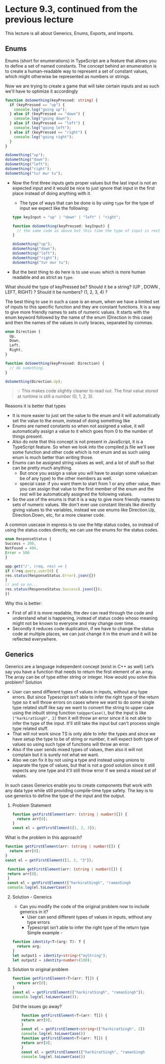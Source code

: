 # Lecture 9.3, continued from the previous lecture

This lecture is all about Generics, Enums, Exports, and Imports.

## Enums

Enums (short for enumerations) in TypeScript are a feature that allows you to define a set of named constants. The concept behind an enumeration is to create a human-readable way to represent a set of constant values, which might otherwise be represented as numbers or strings.

Now we are trying to create a game that will take certain inputs and as such we'll have to optimize it accordingly

```ts
function doSomething(keyPressed: string) {
  if (keyPressed == "up") {
    console.log("going up");
  } else if (keyPressed == "down") {
    console.log("going down");
  } else if (keyPressed == "left") {
    console.log("going left");
  } else if (keyPressed == "right") {
    console.log("going right");
  }
}

doSomething("up");
doSomething("down");
doSomething("left");
doSomething("right");
doSomething("tur mur tu");
```

- Now the first three inputs gets proper values but the last input is not an expected input and it would be nice to just ignore that input in the first place instead of doing anything with it.

  - The type of ways that can be done is by using `type` for the type of input we expect like the following:

  ```ts
  type keyInput = "up" | "down" | "left" | "right";

  function doSomething(keyPressed: keyInput) {
    // the same code as above but this time the type of input is restricted to the type of input we expect
  }

  doSomething("up");
  doSomething("down");
  doSomething("left");
  doSomething("right");
  doSomething("tur mur tu");
  ```

- But the best thing to do here is to use `enums` which is more human readable and as strict as `type`.

What should the type of keyPressed be? Should it be a string? (UP , DOWN , LEFT, RIGHT) ? Should it be numbers? (1, 2, 3, 4) ?

The best thing to use in such a case is an enum, when we have a limited set of inputs to this specific function and they are constant functions. It is a way to give more friendly names to sets of numeric values. It starts with the enum keyword followed by the name of the enum (Direction in this case) and then the names of the values in curly braces, separated by commas.

```ts
enum Direction {
  Up,
  Down,
  Left,
  Right,
}

function doSomething(keyPressed: Direction) {
  // do something.
}

doSomething(Direction.Up);
```

> 💡 This makes code slightly cleaner to read out. The final value stored at runtime is still a number (0, 1, 2, 3).

Reasons it is better that types

- It is more easier to just set the value to the enum and it will automatically set the value to the enum, instead of doing something like
- Enums are named constants so when not assigned a value, it will automatically assign a value to it which goes from 0 to the number of things present.
- Also do note that this concept is not present in JavaScript, it is a TypeScript feature. So when we look into the compiled js file we'll see some function and other code which is not enum and as such using enum is much better than writing those.
- Enums can be assigned string values as well, and a lot of stuff so that can be pretty much anything.
  - But once you assign a value you will have to assign some value(can be of any type) to the other members as well.
  - special case: if you want them to start from 1 or any other value, then you can assign that value to the first member of the enum and the rest will be automatically assigned the following values.
- So the use of the enums is that it is a way to give more friendly names to sets of numeric values. We don't ever use constant literals like directly giving values to the variables, instead we use enums like Direction.Up, Direction.Down, etc, for a more cleaner code.

A common usecase in express is to use the http status codes, so instead of using the status codes directly, we can use the enums for the status codes.

```ts
enum ResponseStatus {
Success = 200,
NotFound = 404,
Error = 500
}

app.get("/', (req, res) => {
if (!req.query.userId) {
res.status(ResponseStatus.Error).json({})
}
// and so on...
res.status(ResponseStatus.Success).json({});
})
```

Why this is better:

- First of all it is more readable, the dev can read through the code and understand what is happening, instead of status codes whoso meaning might not be known to everyone and may change over time.
- Secondly it reduces code duplication, if we have to change the status code at multiple places, we can just change it in the enum and it will be reflected everywhere.

## Generics

Generics are a language independent concept (exist in C++ as well)
Let’s say you have a function that needs to return the first element of an array. The array can be of type either string or integer. How would you solve this problem?
Solution

- User can send different types of values in inputs, without any type errors. But since Typescript isn’t able to infer the right type of the return type so it will throw errors on cases where we want to do some single type related stuff like say we want to convert the string to upper case using the inbuilt string function `toUpperCase()`, but the input is like `["harkiratSingh", 2]` then it will throw an error since it is not able to infer the type of the input. It'll still take the input but can't process single type related stuff.
- That will not work since TS is only able to infer the types and since we have setup the type to be of string or number, it will expect both type of values so using such type of functions will throw an error.
- Also if the user sends mixed types of values, then also it will not complain but it is surely not what we want.
- Also we can fix it by not using a type and instead using unions to separate the type of values, but that is not a good solution since it still expects any one type and it'll still throw error if we send a mixed set of values.

In such cases Generics enable you to create components that work with any data type while still providing compile-time type safety. The key is to use generics to define the type of the input and the output.

1. Problem Statement

   ```ts
   function getFirstElement(arr: (string | number)[]) {
     return arr[0];
   }
   const el = getFirstElement([1, 2, 3]);
   ```

What is the problem in this approach?

```ts
function getFirstElement(arr: (string | number)[]) {
  return arr[0];
}
const el = getFirstElement([1, 2, "3"]);
```

```ts
 function getFirstElement(arr: (string | number)[]) {
 return arr[0];
 }
 const el = getFirstElement(["harkiratSingh", "ramanSingh
 console.log(el.toLowerCase())
```

2. Solution - Generics

   - Can you modify the code of the original problem now to include generics in it?
     - User can send different types of values in inputs, without any type errors
     - Typescript isn’t able to infer the right type of the return type
       Simple example -

   ```ts
   function identity<T>(arg: T): T {
     return arg;
   }
   let output1 = identity<string>("myString");
   let output2 = identity<number>(100);
   ```

3. Solution to original problem

   ```ts
   function getFirstElement<T>(arr: T[]) {
     return arr[0];
   }
   const el = getFirstElement(["harkiratSingh", "ramanSingh"]);
   console.log(el.toLowerCase());
   ```

   Did the issues go away?

   ```ts
       function getFirstElement<T>(arr: T[]) {
       return arr[0];
       }
       const el = getFirstElement<string>(["harkiratSingh", 2])
       console.log(el.toLowerCase())
       function getFirstElement<T>(arr: T[]) {
       return arr[0];
       }
       const el = getFirstElement(["harkiratSingh", "ramanSingh
       console.log(el.toLowerCase())
   ```

```

```
